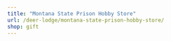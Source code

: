 ```yaml
---
title: "Montana State Prison Hobby Store"
url: /deer-lodge/montana-state-prison-hobby-store/
shop: gift
---
```

